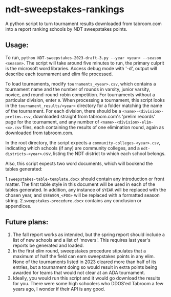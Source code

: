 # ndt-sweepstakes-rankings

A python script to turn tournament results downloaded from tabroom.com into a report ranking schools by NDT sweepstakes points. 

## Usage:

To run, `python NDT-sweepstakes-2023-draft-3.py --year <year> --season <season>`. The script will take around five minutes to run, the primary culprit is the microsoft word libraries. Access debug mode with '-d', output will describe each tournament and elim file processed.

To load tournaments, modify `tournaments_<year>.csv`, which contains a tournament name and the number of rounds in varsity, junior varsity, novice, and round-round-robin competition. For tournaments without a particular division, enter `0`.
When processing a tournament, this script looks in the `tournament_results/<year>` directory for a folder matching the name of the tournament.
For each division, there should be a `<name>-<division>-prelims.csv`, downloaded straight from tabroom.com's 'prelim records' page for the tournament, and any number of `<name>-<division>-elim-<x>.csv` files, each containing the results of one elimination round, again as downloaded from tabroom.com.

In the root directory, the script expects a `community-colleges-<year>.csv`, indicating which schools (if any) are community colleges, and a `ndt-districts-<year>`.csv, listing the NDT district to which each school belongs.

Also, this script expects two word documents, which will bookend the tables generated: 

1.`sweepstakes-table-template.docx` should contain any introduction or front matter. The first table style in this document will be used in each of the tables generated. In addition, any instance of `$YEAR` will be replaced with the chosen year, and `$SEASON_<FOO>` will be replaced with a formatted season string.
2.`sweepstakes-procedure.docx` contains any conclusion or appendices. 

## Future plans:

1. The fall report works as intended, but the spring report should include a list of new schools and a list of 'movers'. This requires last year's reports be generated and loaded.
2. In the first elim round, sweepstakes procedure stipulates that a maximum of half the field can earn sweepstakes points in any elim. None of the tournaments listed in 2023 cleared more than half of its entries, but a tournament doing so would result in extra points being awarded for teams that would not clear at an ADA tournament.
3. Ideally, you would run this script and it would go download the results for you. There were some high schoolers who DDOS'ed Tabroom a few years ago, I wonder if their API is any good.